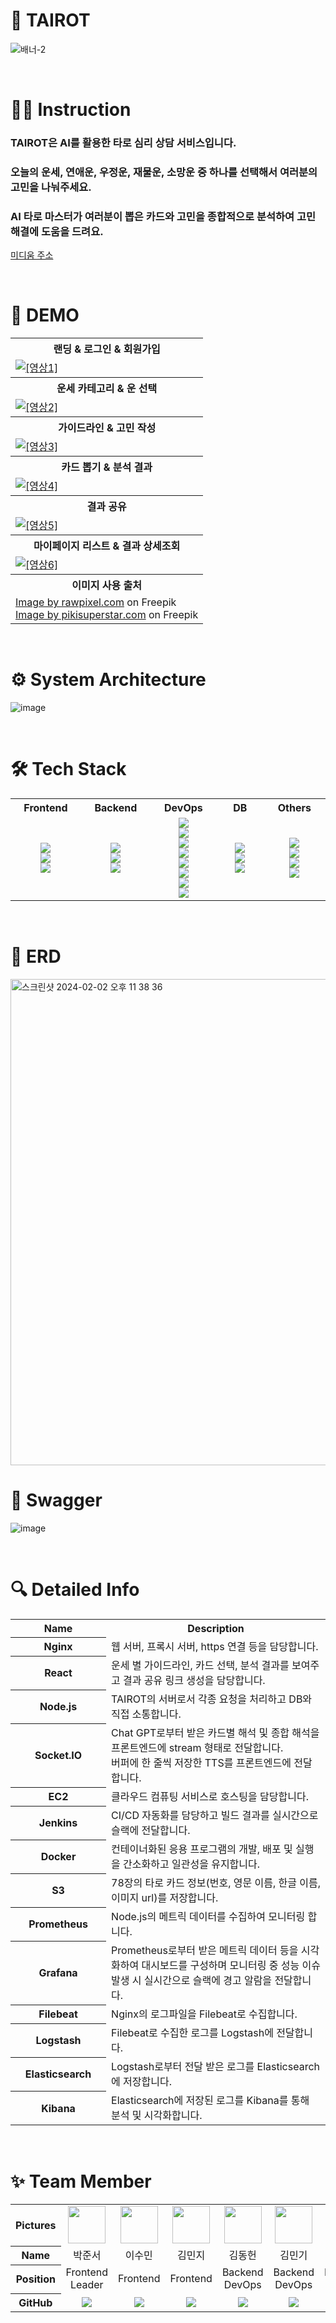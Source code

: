 # 🧙 TAIROT

![배너-2](https://github.com/2023-winter-techeer-sw-bootcamp-TeamF/.github/assets/134985004/7b48e3ed-bfbb-467b-8344-0a753d043a6b)


</br>

# 👩‍💻 Instruction
### TAIROT은 AI를 활용한 타로 심리 상담 서비스입니다.
### 오늘의 운세, 연애운, 우정운, 재물운, 소망운 중 하나를 선택해서 여러분의 고민을 나눠주세요.
### AI 타로 마스터가 여러분이 뽑은 카드와 고민을 종합적으로 분석하여 고민 해결에 도움을 드려요.

[미디움 주소](https://medium.com/p/d620377f2a4d)

</br>

# 🌈 DEMO
<!--
| 메인화면 & 로그인 & 회원가입 | 운세별 카테고리 선택 |
| :---: | :---: |
| ![영상1](https://localhost) | ![영상2](https://localhost) |
| **운세 설명 & 고민 작성 & 카드 뽑기 이동** | **카드 뽑기 및 결과 페이지 이동** |
| ![영상1](https://localhost) | ![영상2](https://localhost) |
| **샘플 추가 1** | **샘플 추가 2** |
| ![영상1](https://localhost) | ![영상2](https://localhost) |
-->

<table width="1000">
<tr>
  <th>랜딩 & 로그인 & 회원가입</th>
</tr>
<tr>
  <td><a href="https://tairot.online"><img src="https://github.com/2023-winter-techeer-sw-bootcamp-TeamF/.github/assets/134985004/8a9f9438-16a8-409a-8199-4f2977f61dee" alt="[영상1]"/></a></td>
</tr>
<tr>
  <th>운세 카테고리 & 운 선택</th>
</tr>
<tr>
  <td><a href="https://tairot.online/fortuneselect"><img src="https://github.com/2023-winter-techeer-sw-bootcamp-TeamF/.github/assets/134985004/f26f6691-d423-4a09-bc2c-2c66a7d2c5f5" alt="[영상2]"/></a></td>
</tr>
<tr>
  <th>가이드라인 & 고민 작성</th>
</tr>
<tr>
  <td><a href=""><img src="https://github.com/2023-winter-techeer-sw-bootcamp-TeamF/.github/assets/134985004/cc8d4dad-be74-46f2-b171-cc15025fa551" alt="[영상3]"/></a></td>
</tr>
<tr>
  <th>카드 뽑기 & 분석 결과</th>
</tr>
<tr>
  <td><a href=""><img src="https://github.com/2023-winter-techeer-sw-bootcamp-TeamF/.github/assets/134985004/718b4d52-788d-48a3-91e8-cd3f7051d834" alt="[영상4]"/></a></td>
</tr>
<tr>
  <th>결과 공유</th>
</tr>
<tr>
  <td><a href=""><img src="https://github.com/2023-winter-techeer-sw-bootcamp-TeamF/.github/assets/134985004/9a508646-bb38-4bea-93bb-3be35cbe633d" alt="[영상5]"/></a></td>
</tr>
<tr>
  <th>마이페이지 리스트 & 결과 상세조회</th>
</tr>
<tr>
  <td><a href=""><img src="https://github.com/2023-winter-techeer-sw-bootcamp-TeamF/.github/assets/134985004/19b7ada7-28cc-4c93-bc9a-2b5f83a17c16" alt="[영상6]"/></a></td>
</tr>
  <tr>
    <th>이미지 사용 출처</th>
  </tr>
  <tr>
    <td>
      <a href="https://www.freepik.com/free-vector/mystical-golden-frame-black-background_16330785.htm">Image by rawpixel.com</a> on Freepik</br>
      <a href="https://www.freepik.com/free-vector/hand-drawn-mystical-tarot-mobile-wallpaper_21862422.htm">Image by pikisuperstar.com</a> on Freepik</br>
    </td>
  </tr>
</table>

</br>

# ⚙ System Architecture
![image](https://github.com/2023-winter-techeer-sw-bootcamp-TeamF/.github/assets/106370941/28e4d46c-74d1-4089-b118-4f1a86f124ff)


</br>

# 🛠 Tech Stack
<!--
| Frontend | Backend | DevOps | DB | Others |
| :---: | :---: | :---: | :---: | :---: |
|![TypeScript](https://img.shields.io/badge/TypeScript-3178C6?style=for-the-badge&logo=TypeScript&logoColor=white)<br> ![React](https://img.shields.io/badge/React-61DAFB?style=for-the-badge&logo=React&logoColor=white)<br> ![Vite](https://img.shields.io/badge/vite-646CFF?style=for-the-badge&logo=vite&logoColor=white)<br>| ![JavaScript](https://img.shields.io/badge/javascript-F7DF1E?style=for-the-badge&logo=javascript&logoColor=white)<br> ![Node.js](https://img.shields.io/badge/Node.js-499848?style=for-the-badge&logo=nodedotjs&logoColor=white)<br> ![Socket.io](https://img.shields.io/badge/socket.io-010101?style=for-the-badge&logo=socketdotio&logoColor=white)<br>|![AMAZON_EC2](https://img.shields.io/badge/AMAZON_EC2-FF9900?style=for-the-badge&logo=AMAZONEC2&logoColor=white)<br> ![Jenkins](https://img.shields.io/badge/jenkins-D24939?style=for-the-badge&logo=jenkins&logoColor=white)<br> ![Docker](https://img.shields.io/badge/Docker-2496ED?style=for-the-badge&logo=Docker&logoColor=white)<br> ![NGINX](https://img.shields.io/badge/NGINX-009639?style=for-the-badge&logo=NGINX&logoColor=white)<br> ![Cadvisor](https://img.shields.io/badge/Cadvisor-34E0A1?style=for-the-badge&logo=tripadvisor&logoColor=white)<br>![Prometheus](https://img.shields.io/badge/Prometheus-E6522C?style=for-the-badge&logo=Prometheus&logoColor=white)<br> ![Grafana](https://img.shields.io/badge/Grafana-F46800?style=for-the-badge&logo=Grafana&logoColor=white)<br>![ELK stack](https://img.shields.io/badge/ELK_stack-005571?style=for-the-badge&logo=Elastic&logoColor=white)|![MySql](https://img.shields.io/badge/MySql-4479A1?style=for-the-badge&logo=MySql&logoColor=white)<br> ![AMAZON_RDS](https://img.shields.io/badge/AMAZON_RDS-527FFF?style=for-the-badge&logo=AMAZONRDS&logoColor=white) <br> ![AMAZON_S3](https://img.shields.io/badge/AMAZON_S3-569A31?style=for-the-badge&logo=AMAZONS3&logoColor=white)<br>|![Swagger](https://img.shields.io/badge/Swagger-85EA2D?style=for-the-badge&logo=Swagger&logoColor=white)<br>![Notion](https://img.shields.io/badge/Notion-000000?style=for-the-badge&logo=Notion&logoColor=white)<br>![Slack](https://img.shields.io/badge/Slack-4A154B?style=for-the-badge&logo=Slack&logoColor=white)<br>![POSTMAN](https://img.shields.io/badge/POSTMAN-FF6C37?style=for-the-badge&logo=POSTMAN&logoColor=white)<br>
-->

<table width="1000">
<tr>
  <th width="200">Frontend</th>
  <th width="200">Backend</th>
  <th width="200">DevOps</th>
  <th width="200">DB</th>
  <th width="200">Others</th>
</tr>
<tr>
  <td align="center">
    <img src="https://img.shields.io/badge/TypeScript-3178C6?style=for-the-badge&logo=TypeScript&logoColor=white"/></br>
    <img src="https://img.shields.io/badge/React-61DAFB?style=for-the-badge&logo=React&logoColor=white"/></br>
    <img src="https://img.shields.io/badge/vite-646CFF?style=for-the-badge&logo=vite&logoColor=white"/></br>
  </td>
  <td align="center">
    <img src="https://img.shields.io/badge/javascript-F7DF1E?style=for-the-badge&logo=javascript&logoColor=white"/></br>
    <img src="https://img.shields.io/badge/Node.js-499848?style=for-the-badge&logo=nodedotjs&logoColor=white"/></br>
    <img src="https://img.shields.io/badge/socket.io-010101?style=for-the-badge&logo=socketdotio&logoColor=white"/></br>
  </td>
  <td align="center">
    <img src="https://img.shields.io/badge/AMAZON_EC2-FF9900?style=for-the-badge&logo=AMAZONEC2&logoColor=white"/></br>
    <img src="https://img.shields.io/badge/jenkins-D24939?style=for-the-badge&logo=jenkins&logoColor=white"/></br>
    <img src="https://img.shields.io/badge/Docker-2496ED?style=for-the-badge&logo=Docker&logoColor=white"/></br>
    <img src="https://img.shields.io/badge/NGINX-009639?style=for-the-badge&logo=NGINX&logoColor=white"/></br>
    <img src="https://img.shields.io/badge/Cadvisor-34E0A1?style=for-the-badge&logo=tripadvisor&logoColor=white"/></br>
    <img src="https://img.shields.io/badge/Prometheus-E6522C?style=for-the-badge&logo=Prometheus&logoColor=white"/></br>
    <img src="https://img.shields.io/badge/Grafana-F46800?style=for-the-badge&logo=Grafana&logoColor=white"/></br>
    <img src="https://img.shields.io/badge/ELK_stack-005571?style=for-the-badge&logo=Elastic&logoColor=white"/></br>
  </td>
  <td align="center">
    <img src="https://img.shields.io/badge/MySql-4479A1?style=for-the-badge&logo=MySql&logoColor=white"/></br>
    <img src="https://img.shields.io/badge/AMAZON_RDS-527FFF?style=for-the-badge&logo=AMAZONRDS&logoColor=white"/></br>
    <img src="https://img.shields.io/badge/AMAZON_S3-569A31?style=for-the-badge&logo=AMAZONS3&logoColor=white"/></br>
  </td>
  <td align="center">
    <img src="https://img.shields.io/badge/Swagger-85EA2D?style=for-the-badge&logo=Swagger&logoColor=white"/></br>
    <img src="https://img.shields.io/badge/Notion-000000?style=for-the-badge&logo=Notion&logoColor=white"/></br>
    <img src="https://img.shields.io/badge/Slack-4A154B?style=for-the-badge&logo=Slack&logoColor=white"/></br>
    <img src="https://img.shields.io/badge/POSTMAN-FF6C37?style=for-the-badge&logo=POSTMAN&logoColor=white"/></br>
  </td>
</tr>
</table>

</br>

# 💾 ERD

<img width="778" alt="스크린샷 2024-02-02 오후 11 38 36" src="https://github.com/2023-winter-techeer-sw-bootcamp-TeamF/.github/assets/134985004/08398241-2381-4802-acdb-2bba0a1a5641">


</br>

# 📜 Swagger

![image](https://github.com/2023-winter-techeer-sw-bootcamp-TeamF/.github/assets/106370941/ed18964e-578f-4d4f-8cde-e5f1cdbc045b)

</br>

# 🔍 Detailed Info
<!--
**NAME** | **Description**
:---:|:---:
|불라 | 불라 |
-->

<table width="1000">
<tbody>
<tr>
  <th width="200">Name</th>
  <th width="800">Description</th>
</tr>
<tr>
  <th>Nginx</th>
  <td>웹 서버, 프록시 서버, https 연결 등을 담당합니다.</td>
</tr>
<tr>
  <th>React</th>
  <td>운세 별 가이드라인, 카드 선택, 분석 결과를 보여주고 결과 공유 링크 생성을 담당합니다.</td>
</tr>
<tr>
  <th>Node.js</th>
  <td>TAIROT의 서버로서 각종 요청을 처리하고 DB와 직접 소통합니다.</td>
</tr>
<tr>
  <th>Socket.IO</th>
  <td>
    Chat GPT로부터 받은 카드별 해석 및 종합 해석을 프론트엔드에 stream 형태로 전달합니다.</br>
    버퍼에 한 줄씩 저장한 TTS를 프론트엔드에 전달합니다.
  </td>
</tr>
<tr>
  <th>EC2</th>
  <td>클라우드 컴퓨팅 서비스로 호스팅을 담당합니다.</td>
</tr>
<tr>
  <th>Jenkins</th>
  <td>CI/CD 자동화를 담당하고 빌드 결과를 실시간으로 슬랙에 전달합니다.</td>
</tr>
<tr>
  <th>Docker</th>
  <td>컨테이너화된 응용 프로그램의 개발, 배포 및 실행을 간소화하고 일관성을 유지합니다.</td>
</tr>
<tr>
  <th>S3</th>
  <td>78장의 타로 카드 정보(번호, 영문 이름, 한글 이름, 이미지 url)를 저장합니다.</td>
</tr>
<tr>
  <th>Prometheus</th>
  <td>Node.js의 메트릭 데이터를 수집하여 모니터링 합니다.</td>
</tr>
<tr>
  <th>Grafana</th>
  <td>Prometheus로부터 받은 메트릭 데이터 등을 시각화하여 대시보드를 구성하며 모니터링 중 성능 이슈 발생 시 실시간으로 슬랙에 경고 알람을 전달합니다.</td>
</tr>
<tr>
  <th>Filebeat</th>
  <td>Nginx의 로그파일을 Filebeat로 수집합니다.</td>
</tr>
<tr>
  <th>Logstash</th>
  <td>Filebeat로 수집한 로그를 Logstash에 전달합니다.</td>
</tr>
<tr>
  <th>Elasticsearch</th>
  <td>Logstash로부터 전달 받은 로그를 Elasticsearch에 저장합니다.</td>
</tr>
<tr>
  <th>Kibana</th>
  <td>Elasticsearch에 저장된 로그를 Kibana를 통해 분석 및 시각화합니다.</td>
</tr>
</tbody>
</table>

</br>

# ✨ Team Member

<table width="1000">
<thead>
</thead>
<tbody>
<tr>
<th>Pictures</th>
<td width="100" align="center">
<a href="https://github.com/JSWING5267r">
<img src="https://github.com/2023-winter-techeer-sw-bootcamp-TeamF/.github/assets/106370941/71a8b5b0-6c5d-4182-ac76-0b0eb865719a" width="60" height="60">
</a>
</td>
<td width="100" align="center">
<a href="https://github.com/Sum1nLee">
<img src="https://github.com/2023-winter-techeer-sw-bootcamp-TeamF/.github/assets/106370941/9869eaa2-e7c5-4520-a254-db1fc2aa8991" width="60" height="60">
</a>
</td>
<td width="100" align="center">
<a href="https://github.com/allykim061">
<img src="https://github.com/2023-winter-techeer-sw-bootcamp-TeamF/.github/assets/106370941/fc15c8b8-881b-4637-8ad9-d01efb1f9a8d" width="60" height="60">
</a>
</td>
<td width="100" align="center">
<a href="https://github.com/heondong9265">
<img src="https://github.com/2023-winter-techeer-sw-bootcamp-TeamF/.github/assets/106370941/dff90094-d5c6-439a-808a-5149d7e2faeb" width="60" height="60">
</a>
</td>
<td width="100" align="center">
<a href="https://github.com/kimm0302">
<img src="https://github.com/2023-winter-techeer-sw-bootcamp-TeamF/.github/assets/106370941/c7298161-01c4-4b1e-8977-79a03bd3dbef" width="60" height="60">
</a>
</td>
<td width="100" align="center">
<a href="https://github.com/kalsteve">
<img src="https://github.com/2023-winter-techeer-sw-bootcamp-TeamF/.github/assets/106370941/ef01502c-1995-4fe1-8733-4a456a4a00ea" width="60" height="60">
</a>
</td>
<td width="100" align="center">
<a href="https://github.com/hannaxannah">
<img src="https://github.com/2023-winter-techeer-sw-bootcamp-TeamF/.github/assets/106370941/0d94107a-b337-47d2-acc3-8c98c58f9f85" width="60" height="60">
</a>
</td>
</tr>
<tr>
<th>Name</th>
<td width="100" align="center">박준서</td>
<td width="100" align="center">이수민</td>
<td width="100" align="center">김민지</td>
<td width="100" align="center">김동헌</td>
<td width="100" align="center">김민기</td>
<td width="100" align="center">김윤기</td>
<td width="100" align="center">설한나</td>
</tr>
<tr>
<th>Position</th>
<td width="150" align="center">
Frontend<br>
Leader<br>
</td>
<td width="150" align="center">
Frontend<br>
</td>
<td width="150" align="center">
Frontend<br>
</td>
<td width="150" align="center">
Backend<br>
DevOps<br>
</td>
<td width="150" align="center">
Backend<br>
DevOps<br>
</td>
<td width="150" align="center">
Backend<br>
DevOps<br>
</td>
<td width="150" align="center">
Backend<br>
DevOps<br>
</td>
</tr>
<tr>
<th>GitHub</th>
<td width="100" align="center">
<a href="https://github.com/JSWING5267">
<img src="http://img.shields.io/badge/JSWING5267-green?style=social&logo=github"/>
</a>
</td>
<td width="100" align="center">
<a href="https://github.com/Sum1nLee">
<img src="http://img.shields.io/badge/Sum1nLee-green?style=social&logo=github"/>
</a>
</td>
<td width="100" align="center">
<a href="https://github.com/allykim061">
<img src="http://img.shields.io/badge/allykim061-green?style=social&logo=github"/>
</a>
</td>
<td width="100" align="center">
<a href="https://github.com/heondong9265">
<img src="http://img.shields.io/badge/heondong9265-green?style=social&logo=github"/>
</a>
</td>
<td width="100" align="center">
<a href="https://github.com/kimm0302">
<img src="http://img.shields.io/badge/kimm0302-green?style=social&logo=github"/>
</a>
</td>
<td width="100" align="center">
<a href="https://github.com/kalsteve">
<img src="http://img.shields.io/badge/kalsteve-green?style=social&logo=github"/>
</a>
</td>
<td width="100" align="center">
<a href="https://github.com/hannaxannah">
<img src="http://img.shields.io/badge/hannaxannah-green?style=social&logo=github"/>
</a>
</td>
</tr>
</tbody>
</table>
